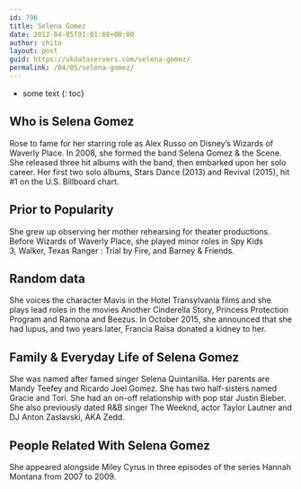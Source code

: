 ```yaml
---
id: 796
title: Selena Gomez
date: 2012-04-05T01:01:08+00:00
author: chito
layout: post
guid: https://ukdataservers.com/selena-gomez/
permalink: /04/05/selena-gomez/
---
```


* some text
{: toc}
          
          
## Who is  Selena Gomez
                  
                  
                  
Rose to fame for her starring role as Alex Russo on Disney&#8217;s Wizards of Waverly Place. In 2008, she formed the band Selena Gomez & the Scene. She released three hit albums with the band, then embarked upon her solo career. Her first two solo albums, Stars Dance (2013) and Revival (2015), hit #1 on the U.S. Billboard chart. 
                  
                
                
                
## Prior to Popularity 
                  
                  
                  
She grew up observing her mother rehearsing for theater productions. Before Wizards of Waverly Place, she played minor roles in Spy Kids 3, Walker, Texas Ranger : Trial by Fire, and Barney & Friends.  
                  
                
                
                
## Random data 
                  
                  
                  
She voices the character Mavis in the Hotel Transylvania films and she plays lead roles in the movies Another Cinderella Story, Princess Protection Program and Ramona and Beezus. In October 2015, she announced that she had lupus, and two years later, Francia Raisa donated a kidney to her. 
                  
                
                
                
## Family & Everyday Life of Selena Gomez
                  
                  
                  
She was named after famed singer Selena Quintanilla. Her parents are Mandy Teefey and Ricardo Joel Gomez. She has two half-sisters named Gracie and Tori. She had an on-off relationship with pop star Justin Bieber. She also previously dated R&B singer The Weeknd, actor Taylor Lautner and DJ Anton Zaslavski, AKA Zedd. 
                  
                
                
                
## People Related With  Selena Gomez
                  
                  
                  
She appeared alongside Miley Cyrus in three episodes of the series Hannah Montana from 2007 to 2009.
                  
                
              
            
          
          
          
    
    
  

